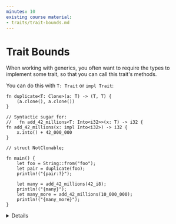 ```yaml
---
minutes: 10
existing course material:
- traits/trait-bounds.md
---
```


# Trait Bounds

When working with generics, you often want to require the types to implement
some trait, so that you can call this trait's methods.

You can do this with `T: Trait` or `impl Trait`:

```rust,editable
fn duplicate<T: Clone>(a: T) -> (T, T) {
    (a.clone(), a.clone())
}

// Syntactic sugar for:
//   fn add_42_millions<T: Into<i32>>(x: T) -> i32 {
fn add_42_millions(x: impl Into<i32>) -> i32 {
    x.into() + 42_000_000
}

// struct NotClonable;

fn main() {
    let foo = String::from("foo");
    let pair = duplicate(foo);
    println!("{pair:?}");

    let many = add_42_millions(42_i8);
    println!("{many}");
    let many_more = add_42_millions(10_000_000);
    println!("{many_more}");
}
```

<details>

Show a `where` clause, students will encounter it when reading code.

```rust,ignore
fn duplicate<T>(a: T) -> (T, T)
where
    T: Clone,
{
    (a.clone(), a.clone())
}
```

* It declutters the function signature if you have many parameters.
* It has additional features making it more powerful.
    * If someone asks, the extra feature is that the type on the left of ":" can be arbitrary, like `Option<T>`.

</details>
